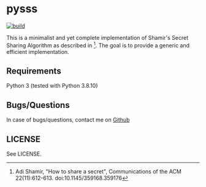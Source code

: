 pysss
=====

[![build](https://github.com/mohamed/pysss/actions/workflows/python-app.yml/badge.svg)](https://github.com/mohamed/pysss/actions/workflows/python-app.yml)


This is a minimalist and yet complete implementation of Shamir's Secret Sharing
Algorithm as described in [^JACM1979].
The goal is to provide a generic and efficient implementation.

[^JACM1979]: Adi Shamir, "How to share a secret", Communications of the ACM
             22(11):612-613. doi:10.1145/359168.359176


Requirements
------------

Python 3 (tested with Python 3.8.10)


Bugs/Questions
--------------

In case of bugs/questions, contact me on [Github](https://github.com/mohamed)


LICENSE
-------

See LICENSE.
